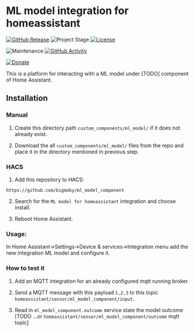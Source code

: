 # ML model integration for homeassistant

[![GitHub Release][releases-shield]][releases]
![Project Stage][project-stage-shield]
[![License][license-shield]](LICENSE.md)

![Maintenance][maintenance-shield]
[![GitHub Activity][commits-shield]][commits]

[![Donate](https://img.shields.io/badge/donate-BuyMeCoffee-yellow.svg)](https://www.buymeacoffee.com/bigmoby)

This is a platform for interacting with a ML model under [TODO] component of Home Assistant.

## Installation

### Manual

1. Create this directory path `custom_components/ml_model/` if it does not already exist.

2. Download the all `custom_components/ml_model/` files from the repo and place it in the directory mentioned in previous step.

### HACS

1. Add this repository to HACS:

```
https://github.com/bigmoby/ml_model_component
```

2. Search for the `ML model for homeassistant` integration and choose install.

3. Reboot Home Assistant.

### Usage:

In Home Assistant->Settings->Device & services->Integration menu add the new integration ML model and configure it.

### How to test it

1. Add an MQTT integration for an already configured mqtt running broker.

2. Send a MQTT message with this payload `1,2,3` to this topic `homeassistant/sensor/ml_model_component/input`.

3. Read in `ml_model_component.outcome` service state the model outcome [TODO ...or `homeassistant/sensor/ml_model_component/outcome` mqtt topic]

[releases-shield]: https://img.shields.io/github/release/bigmoby/ml_model_component.svg
[releases]: https://github.com/bigmoby/ml_model_component/releases
[project-stage-shield]: https://img.shields.io/badge/project%20stage-production%20ready-brightgreen.svg
[license-shield]: https://img.shields.io/github/license/bigmoby/ml_model_component
[maintenance-shield]: https://img.shields.io/maintenance/yes/2024.svg
[commits-shield]: https://img.shields.io/github/commit-activity/y/bigmoby/ml_model_component.svg
[commits]: https://img.shields.io/github/commits/bigmoby/ml_model_component
